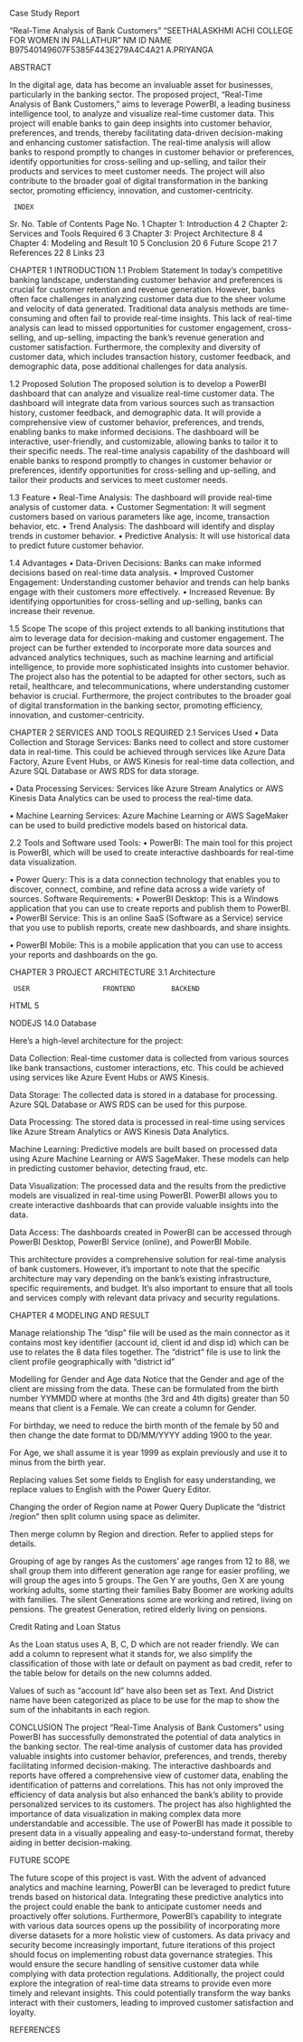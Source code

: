 Case Study Report

“Real-Time Analysis of Bank Customers” “SEETHALASKHMI ACHI COLLEGE FOR WOMEN IN PALLATHUR” NM ID NAME B97540149607F5385F443E279A4C4A21 A.PRIYANGA

ABSTRACT

In the digital age, data has become an invaluable asset for businesses, particularly in the banking sector. The proposed project, “Real-Time Analysis of Bank Customers,” aims to leverage PowerBI, a leading business intelligence tool, to analyze and visualize real-time customer data. This project will enable banks to gain deep insights into customer behavior, preferences, and trends, thereby facilitating data-driven decision-making and enhancing customer satisfaction. The real-time analysis will allow banks to respond promptly to changes in customer behavior or preferences, identify opportunities for cross-selling and up-selling, and tailor their products and services to meet customer needs. The project will also contribute to the broader goal of digital transformation in the banking sector, promoting efficiency, innovation, and customer-centricity.

     INDEX
Sr. No. Table of Contents Page No. 1 Chapter 1: Introduction 4 2 Chapter 2: Services and Tools Required 6 3 Chapter 3: Project Architecture 8 4 Chapter 4: Modeling and Result 10 5 Conclusion 20 6 Future Scope 21 7 References 22 8 Links 23

CHAPTER 1 INTRODUCTION 1.1 Problem Statement In today’s competitive banking landscape, understanding customer behavior and preferences is crucial for customer retention and revenue generation. However, banks often face challenges in analyzing customer data due to the sheer volume and velocity of data generated. Traditional data analysis methods are time-consuming and often fail to provide real-time insights. This lack of real-time analysis can lead to missed opportunities for customer engagement, cross-selling, and up-selling, impacting the bank’s revenue generation and customer satisfaction. Furthermore, the complexity and diversity of customer data, which includes transaction history, customer feedback, and demographic data, pose additional challenges for data analysis.

1.2 Proposed Solution The proposed solution is to develop a PowerBI dashboard that can analyze and visualize real-time customer data. The dashboard will integrate data from various sources such as transaction history, customer feedback, and demographic data. It will provide a comprehensive view of customer behavior, preferences, and trends, enabling banks to make informed decisions. The dashboard will be interactive, user-friendly, and customizable, allowing banks to tailor it to their specific needs. The real-time analysis capability of the dashboard will enable banks to respond promptly to changes in customer behavior or preferences, identify opportunities for cross-selling and up-selling, and tailor their products and services to meet customer needs.

1.3 Feature • Real-Time Analysis: The dashboard will provide real-time analysis of customer data. • Customer Segmentation: It will segment customers based on various parameters like age, income, transaction behavior, etc. • Trend Analysis: The dashboard will identify and display trends in customer behavior. • Predictive Analysis: It will use historical data to predict future customer behavior.

1.4 Advantages • Data-Driven Decisions: Banks can make informed decisions based on real-time data analysis. • Improved Customer Engagement: Understanding customer behavior and trends can help banks engage with their customers more effectively. • Increased Revenue: By identifying opportunities for cross-selling and up-selling, banks can increase their revenue.

1.5 Scope The scope of this project extends to all banking institutions that aim to leverage data for decision-making and customer engagement. The project can be further extended to incorporate more data sources and advanced analytics techniques, such as machine learning and artificial intelligence, to provide more sophisticated insights into customer behavior. The project also has the potential to be adapted for other sectors, such as retail, healthcare, and telecommunications, where understanding customer behavior is crucial. Furthermore, the project contributes to the broader goal of digital transformation in the banking sector, promoting efficiency, innovation, and customer-centricity.

CHAPTER 2 SERVICES AND TOOLS REQUIRED 2.1 Services Used • Data Collection and Storage Services: Banks need to collect and store customer data in real-time. This could be achieved through services like Azure Data Factory, Azure Event Hubs, or AWS Kinesis for real-time data collection, and Azure SQL Database or AWS RDS for data storage.

• Data Processing Services: Services like Azure Stream Analytics or AWS Kinesis Data Analytics can be used to process the real-time data.

• Machine Learning Services: Azure Machine Learning or AWS SageMaker can be used to build predictive models based on historical data.

2.2 Tools and Software used Tools: • PowerBI: The main tool for this project is PowerBI, which will be used to create interactive dashboards for real-time data visualization.

• Power Query: This is a data connection technology that enables you to discover, connect, combine, and refine data across a wide variety of sources. Software Requirements: • PowerBI Desktop: This is a Windows application that you can use to create reports and publish them to PowerBI. • PowerBI Service: This is an online SaaS (Software as a Service) service that you use to publish reports, create new dashboards, and share insights.

• PowerBI Mobile: This is a mobile application that you can use to access your reports and dashboards on the go.

CHAPTER 3 PROJECT ARCHITECTURE 3.1 Architecture

     USER			       FRONTEND			BACKEND
     
HTML 5

NODEJS 14.0
Database

Here’s a high-level architecture for the project:

Data Collection: Real-time customer data is collected from various sources like bank transactions, customer interactions, etc. This could be achieved using services like Azure Event Hubs or AWS Kinesis.

Data Storage: The collected data is stored in a database for processing. Azure SQL Database or AWS RDS can be used for this purpose.

Data Processing: The stored data is processed in real-time using services like Azure Stream Analytics or AWS Kinesis Data Analytics.

Machine Learning: Predictive models are built based on processed data using Azure Machine Learning or AWS SageMaker. These models can help in predicting customer behavior, detecting fraud, etc.

Data Visualization: The processed data and the results from the predictive models are visualized in real-time using PowerBI. PowerBI allows you to create interactive dashboards that can provide valuable insights into the data.

Data Access: The dashboards created in PowerBI can be accessed through PowerBI Desktop, PowerBI Service (online), and PowerBI Mobile.

This architecture provides a comprehensive solution for real-time analysis of bank customers. However, it’s important to note that the specific architecture may vary depending on the bank’s existing infrastructure, specific requirements, and budget. It’s also important to ensure that all tools and services comply with relevant data privacy and security regulations.

CHAPTER 4 MODELING AND RESULT

Manage relationship The “disp” file will be used as the main connector as it contains most key identifier (account id, client id and disp id) which can be use to relates the 8 data files together. The “district” file is use to link the client profile geographically with “district id”

Modelling for Gender and Age data Notice that the Gender and age of the client are missing from the data. These can be formulated from the birth number YYMMDD where at months (the 3rd and 4th digits) greater than 50 means that client is a Female. We can create a column for Gender.

For birthday, we need to reduce the birth month of the female by 50 and then change the date format to DD/MM/YYYY adding 1900 to the year.

For Age, we shall assume it is year 1999 as explain previously and use it to minus from the birth year.

Replacing values Set some fields to English for easy understanding, we replace values to English with the Power Query Editor.

Changing the order of Region name at Power Query Duplicate the “district /region” then split column using space as delimiter.

Then merge column by Region and direction. Refer to applied steps for details.

Grouping of age by ranges As the customers’ age ranges from 12 to 88, we shall group them into different generation age range for easier profiling, we will group the ages into 5 groups. The Gen Y are youths, Gen X are young working adults, some starting their families Baby Boomer are working adults with families. The silent Generations some are working and retired, living on pensions. The greatest Generation, retired elderly living on pensions.

Credit Rating and Loan Status

As the Loan status uses A, B, C, D which are not reader friendly. We can add a column to represent what it stands for, we also simplify the classification of those with late or default on payment as bad credit, refer to the table below for details on the new columns added.

Values of such as “account Id” have also been set as Text. And District name have been categorized as place to be use for the map to show the sum of the inhabitants in each region.

CONCLUSION The project “Real-Time Analysis of Bank Customers” using PowerBI has successfully demonstrated the potential of data analytics in the banking sector. The real-time analysis of customer data has provided valuable insights into customer behavior, preferences, and trends, thereby facilitating informed decision-making. The interactive dashboards and reports have offered a comprehensive view of customer data, enabling the identification of patterns and correlations. This has not only improved the efficiency of data analysis but also enhanced the bank’s ability to provide personalized services to its customers. The project has also highlighted the importance of data visualization in making complex data more understandable and accessible. The use of PowerBI has made it possible to present data in a visually appealing and easy-to-understand format, thereby aiding in better decision-making.

FUTURE SCOPE

The future scope of this project is vast. With the advent of advanced analytics and machine learning, PowerBI can be leveraged to predict future trends based on historical data. Integrating these predictive analytics into the project could enable the bank to anticipate customer needs and proactively offer solutions. Furthermore, PowerBI’s capability to integrate with various data sources opens up the possibility of incorporating more diverse datasets for a more holistic view of customers. As data privacy and security become increasingly important, future iterations of this project should focus on implementing robust data governance strategies. This would ensure the secure handling of sensitive customer data while complying with data protection regulations. Additionally, the project could explore the integration of real-time data streams to provide even more timely and relevant insights. This could potentially transform the way banks interact with their customers, leading to improved customer satisfaction and loyalty.

REFERENCES

